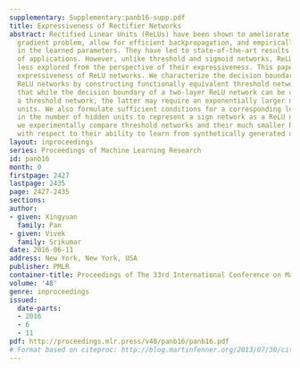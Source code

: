 ```yaml
---
supplementary: Supplementary:panb16-supp.pdf
title: Expressiveness of Rectifier Networks
abstract: Rectified Linear Units (ReLUs) have been shown to ameliorate the vanishing
  gradient problem, allow for efficient backpropagation, and empirically promote sparsity
  in the learned parameters. They have led to state-of-the-art results in a variety
  of applications. However, unlike threshold and sigmoid networks, ReLU networks are
  less explored from the perspective of their expressiveness. This paper studies the
  expressiveness of ReLU networks. We characterize the decision boundary of two-layer
  ReLU networks by constructing functionally equivalent threshold networks. We show
  that while the decision boundary of a two-layer ReLU network can be captured by
  a threshold network, the latter may require an exponentially larger number of hidden
  units. We also formulate sufficient conditions for a corresponding logarithmic reduction
  in the number of hidden units to represent a sign network as a ReLU network. Finally,
  we experimentally compare threshold networks and their much smaller ReLU counterparts
  with respect to their ability to learn from synthetically generated data.
layout: inproceedings
series: Proceedings of Machine Learning Research
id: panb16
month: 0
firstpage: 2427
lastpage: 2435
page: 2427-2435
sections: 
author:
- given: Xingyuan
  family: Pan
- given: Vivek
  family: Srikumar
date: 2016-06-11
address: New York, New York, USA
publisher: PMLR
container-title: Proceedings of The 33rd International Conference on Machine Learning
volume: '48'
genre: inproceedings
issued:
  date-parts:
  - 2016
  - 6
  - 11
pdf: http://proceedings.mlr.press/v48/panb16/panb16.pdf
# Format based on citeproc: http://blog.martinfenner.org/2013/07/30/citeproc-yaml-for-bibliographies/
---
```

